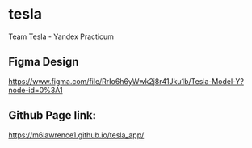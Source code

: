 # tesla

Team Tesla - Yandex Practicum

## Figma Design
https://www.figma.com/file/RrIo6h6yWwk2j8r41Jku1b/Tesla-Model-Y?node-id=0%3A1

## Github Page link:
https://m6lawrence1.github.io/tesla_app/

